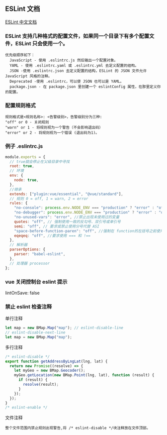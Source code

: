 ## ESLint 文档

[ESLint 中文文档](https://eslint.bootcss.com)

### ESLint 支持几种格式的配置文件，如果同一个目录下有多个配置文件，ESLint 只会使用一个。

    优先级顺序如下：
      JavaScript - 使用 .eslintrc.js 然后输出一个配置对象。
      YAML - 使用 .eslintrc.yaml 或 .eslintrc.yml 去定义配置的结构。
      JSON -使用 .eslintrc.json 去定义配置的结构，ESLint 的 JSON 文件允许 JavaScript 风格的注释。
      Deprecated -使用 .eslintrc，可以使 JSON 也可以是 YAML。
      package.json - 在 package.json 里创建一个 eslintConfig 属性，在那里定义你的配置。

### 配置规则格式

    规则格式是<规则名称>: <告警级别>，告警级别分为三种:
    "off" or 0 - 关闭规则
    "warn" or 1 - 将规则视为一个警告（不会影响退出码）
    "error" or 2 - 将规则视为一个错误 (退出码为1)。

### 例子 .eslintrc.js

```js
module.exports = {
  // true就会停止在父级目录中寻找
  root: true,
  // 环境
  env: {
    node: true,
  },
  //继承
  extends: ["plugin:vue/essential", "@vue/standard"],
  // 规则 0 = off, 1 = warn, 2 = error
  rules: {
    "no-console": process.env.NODE_ENV === "production" ? "error" : "off", //禁用 console
    "no-debugger": process.env.NODE_ENV === "production" ? "error" : "off", //禁用 debugger
    "no-unused-vars": "error", //禁止出现未使用过的变量
    quotes: "off", // 强制使用一致的反勾号、双引号或单引号
    semi: "off", // 要求或禁止使用分号代替 ASI
    "space-before-function-paren": "off", //强制在 function的左括号之前使用一致的空格
    eqeqeq: "off", //要求使用 === 和 !==
  },
  // 解析器
  parserOptions: {
    parser: "babel-eslint",
  },
  // 处理器 processor
};
```

### vue 关闭控制台 eslint 提示

lintOnSave: false

### 禁止 eslint 检查注释

单行注释

```js
let map = new BMap.Map("map"); // eslint-disable-line
// eslint-disable-next-line
let map = new BMap.Map("map");
```

多行注释

```js
/* eslint-disable */
export function getAddressByLngLat(lng, lat) {
  return new Promise((resolve) => {
    let myGeo = new BMap.Geocoder();
    myGeo.getLocation(new BMap.Point(lng, lat), function (result) {
      if (result) {
        resolve(result);
      }
    });
  });
}
/* eslint-enable */
```

文件注释

```
整个文件范围内禁止规则出现警告,将 /* eslint-disable */块注释放在文件顶部。
```

